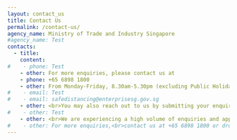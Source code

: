 ```yaml
---
layout: contact_us
title: Contact Us
permalink: /contact-us/
agency_name: Ministry of Trade and Industry Singapore
#agency_name: Test
contacts:
  - title: 
    content:
#    - phone: Test
    - other: For more enquiries, please contact us at
    - phone: +65 6898 1800
    - other: From Monday-Friday, 8.30am-5.30pm (excluding Public Holidays)
#    - email: Test
#    - email: safedistancing@enterprisesg.gov.sg
    - other: <br>You may also reach out to us by submitting your enquiry through our <a href="https://go.gov.sg/sdenquiries" target="_blank">online form</a>.
#    - other: Test 
    - other: <br>We are experiencing a high volume of enquiries and appreciate your understanding and patience. 
#    - other: For more enquiries,<br>contact us at +65 6898 1800 or drop us an email at safedistancing@enterprisesg.gov.sg   
---
```

